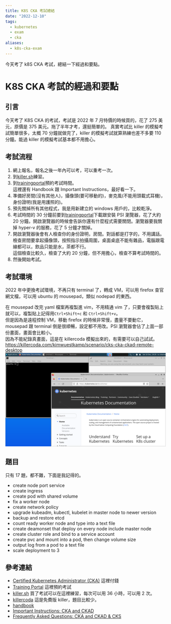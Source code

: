 ```yaml
---
title: K8S CKA 考試總結
date: "2022-12-10"
tags:
  - kubernetes
  - exam
  - cka
aliases:
  - k8s-cka-exam
---
```


今天考了 k8S CKA 考試，總結一下經過和要點。

<!--more-->

# K8S CKA 考試的經過和要點

## 引言

今天考了 K8S CKA 的考試，考試是 2022 年 7 月特價的時候買的，花了 275 美元，原價是 375 美元。拖了半年才考，還挺簡單的。
真實考試比 killer 的模擬考試簡單很多，太概 70 分鐘就做完了，killer 的模擬考試就算熟練也差不多要 110 分鐘。能過 killer 的模擬考試基本都不用擔心。

## 考試流程

1. 網上報名，報名之後一年內可以考，可以重考一次。
2. 到[killer.sh]練習。
3. 到[trainingportal]預約考試時間。  
   這裡還有 Handbook 跟 Important Instructions，最好看一下。
4. 準備好房間(沒有其他人)，攝像頭(要可移動的)，麥克風(不能用頭載式耳機)，身份證明(我是用護照的)。
5. 預先關掉所有其他程式，我是用新建立的 windows 用戶的，比較乾淨。
6. 考試時間的 30 分鐘前要到[trainingportal]下載跟安裝 PSI 瀏覽器，花了大約 20 分鐘。開啟瀏覽器的時候會告訴你還有什麼程式需要關閉。瀏覽器要我關掉 hyper-v 的服務，花了 5 分鐘才關掉。
7. 開啟瀏覽器後會有人檢查你的身份證明，房間。對話都是打字的，不用講話。
   檢查房間要拿起攝像頭，按照指示拍攝周圍，桌面桌底不能有雜品，電腦跟電線都可以，飲品只能是水，茶都不行。  
    這個檢查比較久，檢查了大約 20 分鐘，但不用擔心，檢查不算考試時間的。
8. 然後開始考試。

## 考試環境

2022 年中更換考試環境，不再只有 terminal 了，轉成 VM，可以用 firefox 查官網文檔，可以用 ubuntu 的 mousepad，類似 nodepad 的東西。

在 mousepad 改完 yaml 檔案再複製進 vim，不用精通 vim 了，只要會複製貼上就可以，複製貼上記得用`Ctrl+Shift+c` 和 `Ctrl+Shift+v`。  
但是因為是遠程控制 VM，移動 firefox 的時候非常慢，盡量不要動它，mousepad 跟 terminal 倒是很順暢，設定都不用改。PSI 瀏覽器會佔了上面一部份畫面，畫面會比較小。  
因為不能紀錄真畫面，這是在 killercoda 模擬出來的，有需要可以自己試試。  
https://killercoda.com/kimwuestkamp/scenario/cks-cka-ckad-remote-desktop
![localImage](exam_env_vm.png)

## 題目

只有 17 題，都不難，下面是我記得的。

- create node port service
- create ingress
- create pod with shared volume
- fix a worker node
- create network policy
- upgrade kubeadm, kubectl, kubelet in master node to newer version
- backup and restore etcd
- count ready worker node and type into a text file
- create deamonset that deploy on every node include master node
- create cluster role and bind to a service account
- create pvc and mount into a pod, then change volume size
- output log from a pod to a text file
- scale deployment to 3

## 參考連結

- [Certified Kubernetes Administrator (CKA)](https://training.linuxfoundation.org/certification/certified-kubernetes-administrator-cka/)
  這裡付錢
- [Training Portal](https://trainingportal.linuxfoundation.org/learn/dashboard)
  這裡預約考試
- [killer.sh](https://killer.sh/dashboard)
  買了考試可以在這裡練習，每次可以用 36 小時，可以用 2 次。
- [killercoda](https://killercoda.com/)
  這是免費版 killer，題目比較少。
- [handbook](https://docs.linuxfoundation.org/tc-docs/certification/lf-handbook2/taking-the-exam)
- [Important Instructions: CKA and CKAD](https://docs.linuxfoundation.org/tc-docs/certification/tips-cka-and-ckad)
- [Frequently Asked Questions: CKA and CKAD & CKS](https://docs.linuxfoundation.org/tc-docs/certification/faq-cka-ckad-cks)

[trainingportal]: https://en.wikipedia.org/wiki/Hobbit#Lifestyle
[killer.sh]: https://killer.sh/dashboard
